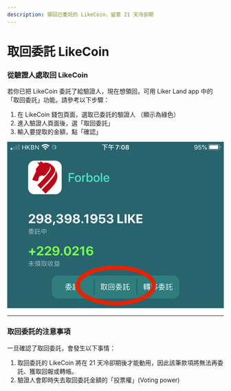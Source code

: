 ```yaml
---
description: 領回已委託的 LikeCoin，留意 21 天冷卻期
---
```


# 取回委託 LikeCoin

### 從驗證人處取回 LikeCoin <a id="-likecoin"></a>

若你已把 LikeCoin 委託了給驗證人，現在想領回，可用 Liker Land app 中的「取回委託」功能。請參考以下步驟：

1. 在 LikeCoin 錢包頁面，選取已委託的驗證人 （顯示為綠色）
2. 進入驗證人頁面後，選「取回委託」
3. 輸入要提取的金額，點「確認」

![](../../.gitbook/assets/img_2328.jpg)



----------------

### 取回委託的注意事項

一旦確認了取回委託，會發生以下事情：

1. 取回委託的 LikeCoin 將在 21 天冷卻期後才能動用，因此該筆款項將無法再委託、獲取回報或轉帳。
2. 驗證人會即時失去取回委託金額的「投票權」\(Voting power\)

